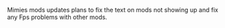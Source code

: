 Mimies mods updates 
plans to fix the text on mods not showing up
and fix any Fps problems with other mods.
